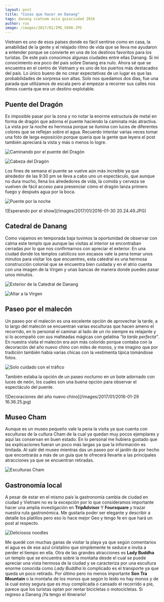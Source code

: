 ```yaml
---
layout: post
title: "Cosas que hacer en Danang"
tags: danang vietnam asia guiaciudad 2016
author: rox
image: /images/2017/01/IMG_5690.JPG
---
```

Vietnam es uno de esos países donde es fácil sentirse como en casa, la amabilidad de la gente y el relajado ritmo de vida que se lleva me ayudaron a entender porque se convierte en una de los destinos favoritos para los turistas.
De este país conocimos algunas ciudades entre ellas Danang. Si mi conocimiento era poco del país sobre Danang era nulo. Ahora sé que se encuentra en el centro de Vietnam y es uno de los puertos más destacados del país. Lo único bueno de no crear expectativas de un lugar es que las probabilidades de sorpresa son altas. Solo nos quedamos dos días, fue una parada que utilizamos de escala pero al empezar a recorrer sus calles nos dimos cuenta que era un destino explotable.

## Puente del Dragón

Es imposible pasar por la zona y no notar la enorme estructura de metal en forma de dragón  que adorna el puente haciendo la caminata más atractiva. La vista por la noche es hermosa porque se ilumina con luces de diferentes colores que se reflejan  sobre el agua. Recuerdo intentar varias veces tomar una foto de larga exposición porque quería que la gente que leyera el post también apreciará la vista y más o menos lo logre. 

![Caminando por el puente del Dragón](/images/2017/01/IMG_5721.JPG)

![Cabeza del Dragón](/images/2017/01/IMG_5735.JPG)

Los fines de semana el puente se vuelve aún más increíble ya que alrededor de las 9:30 pm se lleva a cabo uno un espectáculo, que aunque no dura mucho, llena los alrededores de vida, la comida y cerveza se vuelven de fácil acceso para presenciar cómo el dragón lanza primero fuego y después agua por la boca.

![Puente por la noche](/images/2017/01/IMG_5911.JPG)

![Esperando por el show](/images/2017/01/2016-01-30 20.24.49.JPG)

## Catedral de Danang

Como viajamos en temporada baja tuvimos la oportunidad de observar con calma este templo que  aunque las visitas al interior se encontraban cerradas por lo que nos confirmarnos con apreciar el exterior. En una ciudad donde los templos católicos son escasos vale la pena tomar unos minutos para visitar los que encuentres, esta catedral es una hermosa construcción colonial que se encuentra bien cuidada y en el atrio cuenta con una imagen de la Virgen y unas bancas de manera donde puedes pasar unos minutos.

![Exterior de la Catedral de Danang](/images/2017/01/IMG_5709.JPG)

![Altar a la Virgen](/images/2017/01/IMG_5710.JPG)

## Paseo por el malecón

Un paseo por el malecón es una excelente opción de aprovechar la tarde, a lo largo del malecón se encuentran varias esculturas que hacen ameno el recorrido, en lo personal el caminar al lado de un río siempre es relajante y si lo acompañó con sus malteadas mágicas con gelatina *“la tarde perfecta”*. En nuestra visita el malecón era aún más colorido porque contaba con la decoración del año nuevo chino con miles de monos, y me imagino que por tradición también había varias chicas con la vestimenta típica tomándose fotos.

![Solo cuidado con el tráfico](/images/2017/01/IMG_5773.JPG)

También estaba la opción de un paseo nocturno en un bote adornado con luces de neón, los cuales son una buena opción para observar el espectáculo del puente.

![Decoraciones del año nuevo chino](/images/2017/01/2016-01-29 16.36.25.jpg)

## Museo Cham

Aunque es un museo pequeño vale la pena la visita ya que cuenta con esculturas de la cultura Cham de la cual ya quedan muy pocos ejemplares y aquí las conservan en buen estado. En lo personal me hubiera gustado que las explicaciones fueran un poco más largas ya que la información es limitada. Al salir del museo mientras das un paseo por el jardín da por hecho que encontrarás a más de un guía que te ofrecerá llevarte a las principales atracciones ya que se encuentran retiradas.

![Esculturas Cham](/images/2017/01/IMG_5796.JPG)

## Gastronomía local
A pesar de estar en el mismo país la gastronomía cambia de ciudad en ciudad y Vietnam no es la excepción por lo que consideramos importante hacer una amplia investigación en **TripAdvisor** Y **Foursquare** y trazar nuestra ruta gastronómica. Me gustaría poder ser elegante y describir a detalle los platillos pero eso lo hace mejor Geo y tengo fe en que hará un post al respecto.

![Deliciosos noodles](/images/2017/01/IMG_5777.JPG)

Me quedé con muchas ganas de visitar la playa ya que según comentarios el agua es de ese azul cristalino que simplemente te seduce e invita a perder el tiempo en ella. Otra de las grandes atracciones es **Lady Buddha** un templo que se encuentra sobre la montaña desde el cual se puede apreciar una vista hermosa de la ciudad y se caracteriza por una escultura enorme conocida como *Lady Buddha* lo complicado es el transporte ya que queda un poco retirado. Por último pero no menos importante **Son Tra Mountain** o la montaña de los monos que según lo leído no hay monos y de la cual estoy segura que es muy complicada o cansado el recorrido a pie, parece que los turistas optan por rentar bicicletas o motocicletas. Si regreso a Danang ¡Ya tengo el itinerario!
